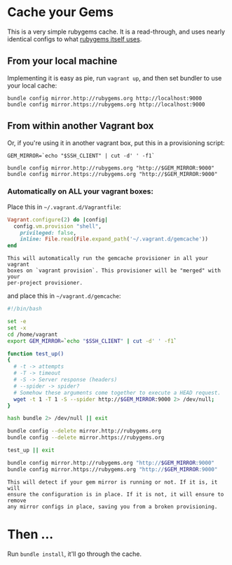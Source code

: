 # Cache your Gems

This is a very simple rubygems cache. It is a read-through, and uses nearly
identical configs to what [rubygems itself uses][source].

## From your local machine

Implementing it is easy as pie, run `vagrant up`, and then set bundler to use
your local cache:

```
bundle config mirror.http://rubygems.org http://localhost:9000
bundle config mirror.https://rubygems.org http://localhost:9000
```

## From within another Vagrant box

Or, if you're using it in another vagrant box, put this in a provisioning script:

```
GEM_MIRROR=`echo "$SSH_CLIENT" | cut -d' ' -f1`

bundle config mirror.http://rubygems.org "http://$GEM_MIRROR:9000"
bundle config mirror.https://rubygems.org "http://$GEM_MIRROR:9000"
```

### Automatically on ALL your vagrant boxes:

Place this in `~/.vagrant.d/Vagrantfile`:

```ruby
Vagrant.configure(2) do |config|
  config.vm.provision "shell",
    privileged: false,
    inline: File.read(File.expand_path('~/.vagrant.d/gemcache'))
end
```

    This will automatically run the gemcache provisioner in all your vagrant
    boxes on `vagrant provision`. This provisioner will be "merged" with your
    per-project provisioner.

and place this in `~/vagrant.d/gemcache`:

```bash
#!/bin/bash

set -e
set -x
cd /home/vagrant
export GEM_MIRROR=`echo "$SSH_CLIENT" | cut -d' ' -f1`

function test_up()
{
  # -t -> attempts
  # -T -> timeout
  # -S -> Server response (headers)
  # --spider -> spider?
  # Somehow these arguments come together to execute a HEAD request.
  wget -t 1 -T 1 -S --spider http://$GEM_MIRROR:9000 2> /dev/null;
}

hash bundle 2> /dev/null || exit

bundle config --delete mirror.http://rubygems.org
bundle config --delete mirror.https://rubygems.org

test_up || exit

bundle config mirror.http://rubygems.org "http://$GEM_MIRROR:9000"
bundle config mirror.https://rubygems.org "http://$GEM_MIRROR:9000"
```

    This will detect if your gem mirror is running or not. If it is, it will
    ensure the configuration is in place. If it is not, it will ensure to remove
    any mirror configs in place, saving you from a broken provisioning.

# Then ...

Run `bundle install`, it'll go through the cache.

[source]: https://github.com/rubygems/rubygems.org-configs/tree/master/mirror
